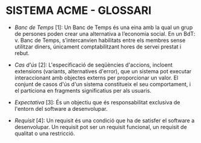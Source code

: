 # **SISTEMA ACME - GLOSSARI** #

* *Banc de Temps* [1]: Un Banc de Temps és una eina amb la qual un grup de persones poden crear una alternativa a l’economia social. En un BdT: v. Banc de Temps, s’intercanvien habilitats entre els membres sense utilitzar diners, únicament comptabilitzant hores de servei prestat i rebut.

* *Cas d'ús* [2]: L'especificació de seqüències d'accions, incloent extensions (variants, alternatives d'error), que un sistema pot executar interaccionant amb objectes externs per proporcionar un valor.
El conjunt de casos d'ús d'un sistema constitueix el seu comportament, i el particiona en fragments significatius per als usuaris.

* *Expectativa* [3]: És un objectiu que és responsabilitat exclusiva de l'entorn del software a desenvolupar. 

* *Requisit* [4]: Un requisit és una condició que ha de satisfer el software a desenvolupar. Un requisit pot ser un requisit funcional, un requisit de qualitat o una restricció.
